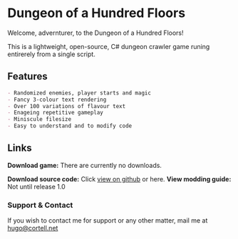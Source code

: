 # Dungeon of a Hundred Floors

Welcome, advernturer, to the Dungeon of a Hundred Floors!

This is a lightweight, open-source, C# dungeon crawler game runing entirerely from a single script.

## Features
```markdown
- Randomized enemies, player starts and magic
- Fancy 3-colour text rendering
- Over 100 variations of flavour text
- Enageing repetitive gameplay
- Miniscule filesize
- Easy to understand and to modify code
```

## Links

**Download game:** There are currently no downloads.

**Download source code:** Click [view on github](https://github.com/HugoCortell/HugoCortell.github.io) or here.
**View modding guide:** Not until release 1.0


### Support & Contact

If you wish to contact me for support or any other matter, mail me at [hugo@cortell.net](mailto:hugo@cortell.net)
